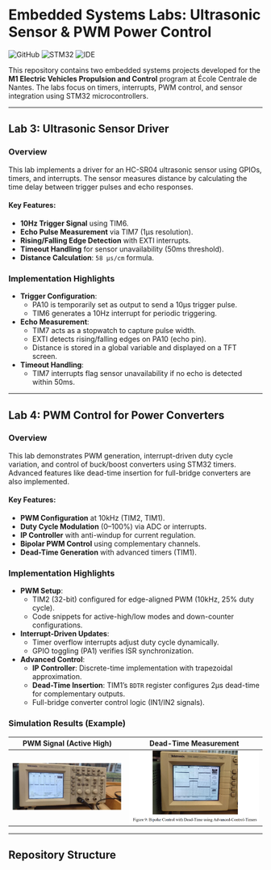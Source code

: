 # Embedded Systems Labs: Ultrasonic Sensor & PWM Power Control

![GitHub](https://img.shields.io/github/license/yourusername/repo-name?color=blue)
![STM32](https://img.shields.io/badge/STM32-F303x8-blue)
![IDE](https://img.shields.io/badge/IDE-STM32CubeIDE-green)

This repository contains two embedded systems projects developed for the **M1 Electric Vehicles Propulsion and Control** program at École Centrale de Nantes. The labs focus on timers, interrupts, PWM control, and sensor integration using STM32 microcontrollers.

---

## Lab 3: Ultrasonic Sensor Driver
### Overview
This lab implements a driver for an HC-SR04 ultrasonic sensor using GPIOs, timers, and interrupts. The sensor measures distance by calculating the time delay between trigger pulses and echo responses.

#### Key Features:
- **10Hz Trigger Signal** using TIM6.
- **Echo Pulse Measurement** via TIM7 (1µs resolution).
- **Rising/Falling Edge Detection** with EXTI interrupts.
- **Timeout Handling** for sensor unavailability (50ms threshold).
- **Distance Calculation**: `58 µs/cm` formula.

### Implementation Highlights
- **Trigger Configuration**:
  - PA10 is temporarily set as output to send a 10µs trigger pulse.
  - TIM6 generates a 10Hz interrupt for periodic triggering.
- **Echo Measurement**:
  - TIM7 acts as a stopwatch to capture pulse width.
  - EXTI detects rising/falling edges on PA10 (echo pin).
  - Distance is stored in a global variable and displayed on a TFT screen.
- **Timeout Handling**:
  - TIM7 interrupts flag sensor unavailability if no echo is detected within 50ms.

---

## Lab 4: PWM Control for Power Converters
### Overview
This lab demonstrates PWM generation, interrupt-driven duty cycle variation, and control of buck/boost converters using STM32 timers. Advanced features like dead-time insertion for full-bridge converters are also implemented.

#### Key Features:
- **PWM Configuration** at 10kHz (TIM2, TIM1).
- **Duty Cycle Modulation** (0–100%) via ADC or interrupts.
- **IP Controller** with anti-windup for current regulation.
- **Bipolar PWM Control** using complementary channels.
- **Dead-Time Generation** with advanced timers (TIM1).

### Implementation Highlights
- **PWM Setup**:
  - TIM2 (32-bit) configured for edge-aligned PWM (10kHz, 25% duty cycle).
  - Code snippets for active-high/low modes and down-counter configurations.
- **Interrupt-Driven Updates**:
  - Timer overflow interrupts adjust duty cycle dynamically.
  - GPIO toggling (PA1) verifies ISR synchronization.
- **Advanced Control**:
  - **IP Controller**: Discrete-time implementation with trapezoidal approximation.
  - **Dead-Time Insertion**: TIM1’s `BDTR` register configures 2µs dead-time for complementary outputs.
  - Full-bridge converter control logic (IN1/IN2 signals).

### Simulation Results (Example)
| PWM Signal (Active High) | Dead-Time Measurement |
|--------------------------|-----------------------|
| ![PWM 10kHz](high.png) | ![Dead-Time](deadTime.png) |

---

## Repository Structure
